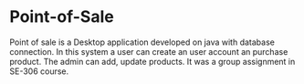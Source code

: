 # Point-of-Sale
Point of sale is a Desktop application developed on java with database connection. In this system a user can create an user account an purchase product. The admin can add, update products. It was a group assignment in SE-306 course.  
